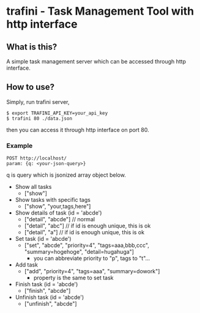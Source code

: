 # trafini - Task Management Tool with http interface
## What is this?
A simple task management server which can be accessed through http interface.

## How to use?
Simply, run trafini server,
```
$ export TRAFINI_API_KEY=your_api_key
$ trafini 80 ./data.json
```
then you can access it through http interface on port 80.

### Example
```
POST http://localhost/
param: {q: <your-json-query>}
```
q is query which is jsonized array object below.

+ Show all tasks
    - ["show"]
+ Show tasks with specific tags
    - ["show", "your,tags,here"]
+ Show details of task (id = 'abcde')
    - ["detail", "abcde"] // normal
    - ["detail", "abc"] // if id is enough unique, this is ok
    - ["detail", "a"]  // if id is enough unique, this is ok
+ Set task (id = 'abcde')
    - ["set", "abcde", "priority=4", "tags=aaa,bbb,ccc", "summary=hogehoge", "detail=hugahuga"]
        * you can abbreviate priority to "p", tags to "t"...
+ Add task
    - ["add", "priority=4", "tags=aaa", "summary=dowork"]
        * property is the same to set task
+ Finish task (id = 'abcde')
    - ["finish", "abcde"]
+ Unfinish task (id = 'abcde')
    - ["unfinish", "abcde"]
